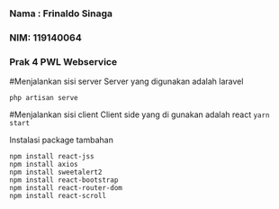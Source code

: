 ### Nama : Frinaldo Sinaga
### NIM: 119140064
### Prak 4 PWL Webservice


#Menjalankan sisi server
Server yang digunakan adalah laravel

```php artisan serve```

#Menjalankan sisi client
Client side yang di gunakan adalah react
```yarn start```

Instalasi package tambahan
```
npm install react-jss
npm install axios
npm install sweetalert2
npm install react-bootstrap
npm install react-router-dom
npm install react-scroll
```
